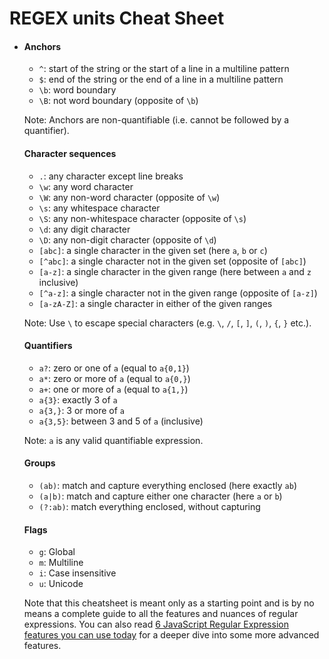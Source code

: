 # REGEX units Cheat Sheet

*   #### Anchors

    * `^`: start of the string or the start of a line in a multiline pattern
    * `$`: end of the string or the end of a line in a multiline pattern
    * `\b`: word boundary
    * `\B`: not word boundary (opposite of `\b`)

    Note: Anchors are non-quantifiable (i.e. cannot be followed by a quantifier).

    #### Character sequences

    * `.`: any character except line breaks
    * `\w`: any word character
    * `\W`: any non-word character (opposite of `\w`)
    * `\s`: any whitespace character
    * `\S`: any non-whitespace character (opposite of `\s`)
    * `\d`: any digit character
    * `\D`: any non-digit character (opposite of `\d`)
    * `[abc]`: a single character in the given set (here `a`, `b` or `c`)
    * `[^abc]`: a single character not in the given set (opposite of `[abc]`)
    * `[a-z]`: a single character in the given range (here between `a` and `z` inclusive)
    * `[^a-z]`: a single character not in the given range (opposite of `[a-z]`)
    * `[a-zA-Z]`: a single character in either of the given ranges

    Note: Use `\` to escape special characters (e.g. `\`, `/`, `[`, `]`, `(`, `)`, `{`, `}` etc.).

    #### Quantifiers

    * `a?`: zero or one of `a` (equal to `a{0,1}`)
    * `a*`: zero or more of `a` (equal to `a{0,}`)
    * `a+`: one or more of `a` (equal to `a{1,}`)
    * `a{3}`: exactly 3 of `a`
    * `a{3,}`: 3 or more of `a`
    * `a{3,5}`: between 3 and 5 of `a` (inclusive)

    Note: `a` is any valid quantifiable expression.

    #### Groups

    * `(ab)`: match and capture everything enclosed (here exactly `ab`)
    * `(a|b)`: match and capture either one character (here `a` or `b`)
    * `(?:ab)`: match everything enclosed, without capturing

    #### Flags

    * `g`: Global
    * `m`: Multiline
    * `i`: Case insensitive
    * `u`: Unicode

    Note that this cheatsheet is meant only as a starting point and is by no means a complete guide to all the features and nuances of regular expressions. You can also read [6 JavaScript Regular Expression features you can use today](https://www.30secondsofcode.org/blog/s/6-javascript-regexp-tricks) for a deeper dive into some more advanced features.
